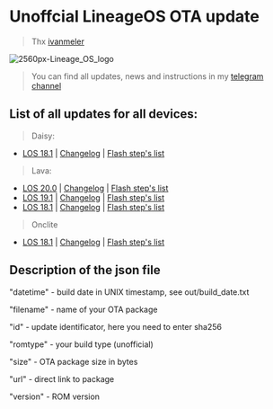 # Unoffcial LineageOS OTA update

> Thx [ivanmeler](https://github.com/ivanmeler/ota_provider)

![2560px-Lineage_OS_logo](https://user-images.githubusercontent.com/93985232/198086570-76f2709e-37aa-40a9-ae81-57342c81ea6e.png)

> You can find all updates, news and instructions in my [telegram channel](https://t.me/WolfAURmanRedmi9Builds)


## List of all updates for all devices: ##

> Daisy: 
- [LOS 18.1](https://github.com/WolfAURman/ota_update/releases/download/daisy_lineage-18.1_1666703230/lineage-18.1-20221025-UNOFFICIAL-daisy.zip) | [Changelog](https://github.com/WolfAURman/ota_update/blob/main/changelog_daisy_18.1.txt) | [Flash step's list](https://telegra.ph/Flash-steps-Mi-A2-Lite-daisy-07-18)

> Lava:
- [LOS 20.0](https://github.com/WolfAURman/ota_update/releases/download/lava_lineage-20.0_1662823687/lineage-20.0-20220910-UNOFFICIAL-lava.zip) | [Changelog](https://github.com/WolfAURman/ota_update/blob/main/changelog_lava_20.0.txt) | [Flash step's list](https://telegra.ph/Flash-steps-Redmi-9-lava-09-07)
- [LOS 19.1](https://github.com/WolfAURman/ota_update/releases/download/lava_lineage-19.1_1666715681/lineage-19.1-20221025-UNOFFICIAL-lava.zip) | [Changelog](https://github.com/WolfAURman/ota_update/blob/main/changelog_lava_19.1.txt) | [Flash step's list](https://telegra.ph/Flash-steps-Redmi-9-lava-09-07)
- [LOS 18.1](https://github.com/WolfAURman/ota_update/releases/download/lava_lineage-18.1_1665915804/lineage-18.1-20221016-UNOFFICIAL-lava.zip) | [Changelog](https://github.com/WolfAURman/ota_update/blob/main/changelog_lava_18.1.txt) | [Flash step's list](https://telegra.ph/Flash-steps-Redmi-9-lava-07-14)

> Onclite
- [LOS 18.1](https://github.com/WolfAURman/ota_update/releases/download/onclite_lineage-18.1_1665555300/lineage-18.1-20221012-UNOFFICIAL-onclite.zip) | [Changelog](https://github.com/WolfAURman/ota_update/blob/main/changelog_onclite_18.1.txt) | [Flash step's list](https://telegra.ph/Flash-steps-Redmi-7-onclite-10-06)

## Description of the json file

"datetime" - build date in UNIX timestamp, see out/build_date.txt

"filename" - name of your OTA package

"id" - update identificator, here you need to enter sha256

"romtype" - your build type (unofficial)

"size" - OTA package size in bytes

"url" - direct link to package

"version" - ROM version

